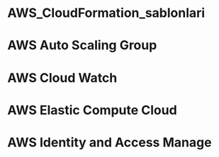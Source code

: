 # AWS_CloudFormation_sablonlari
# AWS Auto Scaling Group
# AWS Cloud Watch
# AWS Elastic Compute Cloud
# AWS Identity and Access Manage
